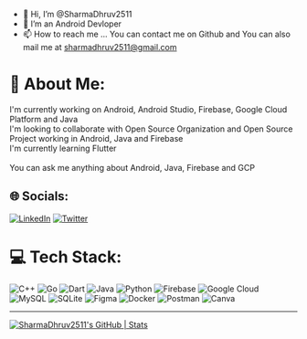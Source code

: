 - 👋 Hi, I’m @SharmaDhruv2511
- 👀 I’m an Android Devloper
- 📫 How to reach me ... You can contact me on Github and You can also mail me at sharmadhruv2511@gmail.com

<!---
SharmaDhruv2511/SharmaDhruv2511 is a ✨ special ✨ repository because its `README.md` (this file) appears on your GitHub profile.
You can click the Preview link to take a look at your changes.
---> 
# 💫 About Me:
I'm currently working on Android, Android Studio, Firebase, Google Cloud Platform and Java<br>I'm looking to collaborate with Open Source Organization and Open Source Project working in Android, Java and Firebase<br>I'm currently learning Flutter<br><br>You can ask me anything about Android, Java, Firebase and GCP


## 🌐 Socials:
[![LinkedIn](https://img.shields.io/badge/LinkedIn-%230077B5.svg?logo=linkedin&logoColor=white)](https://linkedin.com/in/@sharmadhruv2511) [![Twitter](https://img.shields.io/badge/Twitter-%231DA1F2.svg?logo=Twitter&logoColor=white)](https://twitter.com/@DhruvSharma2511) 

# 💻 Tech Stack:
![C++](https://img.shields.io/badge/c++-%2300599C.svg?style=for-the-badge&logo=c%2B%2B&logoColor=white) ![Go](https://img.shields.io/badge/go-%2300ADD8.svg?style=for-the-badge&logo=go&logoColor=white) ![Dart](https://img.shields.io/badge/dart-%230175C2.svg?style=for-the-badge&logo=dart&logoColor=white) ![Java](https://img.shields.io/badge/java-%23ED8B00.svg?style=for-the-badge&logo=java&logoColor=white) ![Python](https://img.shields.io/badge/python-3670A0?style=for-the-badge&logo=python&logoColor=ffdd54) ![Firebase](https://img.shields.io/badge/firebase-%23039BE5.svg?style=for-the-badge&logo=firebase) ![Google Cloud](https://img.shields.io/badge/Google%20Cloud-%234285F4.svg?style=for-the-badge&logo=google-cloud&logoColor=white) ![MySQL](https://img.shields.io/badge/mysql-%2300f.svg?style=for-the-badge&logo=mysql&logoColor=white) ![SQLite](https://img.shields.io/badge/sqlite-%2307405e.svg?style=for-the-badge&logo=sqlite&logoColor=white) 	![Figma](https://img.shields.io/badge/figma-%23F24E1E.svg?style=for-the-badge&logo=figma&logoColor=white) ![Docker](https://img.shields.io/badge/docker-%230db7ed.svg?style=for-the-badge&logo=docker&logoColor=white) ![Postman](https://img.shields.io/badge/Postman-FF6C37?style=for-the-badge&logo=postman&logoColor=white) ![Canva](https://img.shields.io/badge/Canva-%2300C4CC.svg?style=for-the-badge&logo=Canva&logoColor=white)
<!-- # 📊 GitHub Stats:
![](https://github-readme-stats.vercel.app/api?username=SharmaDhruv2511&theme=dark&hide_border=false&include_all_commits=true&count_private=true)<br/>
![](https://github-readme-streak-stats.herokuapp.com/?user=SharmaDhruv2511&theme=dark&hide_border=false)<br/>
![](https://github-readme-stats.vercel.app/api/top-langs/?username=SharmaDhruv2511&theme=dark&hide_border=false&include_all_commits=true&count_private=true&layout=compact)

## 🐦 Latest Tweet
[![](https://gtce.itsvg.in/api?username=@DhruvSharma2511)](https://github.com/VishwaGauravIn/github-twitter-card-embed) -->

---
<!-- [![](https://visitcount.itsvg.in/api?id=SharmaDhruv2511&icon=0&color=0)](https://visitcount.itsvg.in)
 -->
<!-- Proudly created with GPRM ( https://gprm.itsvg.in ) -->
[![SharmaDhruv2511's GitHub | Stats](https://stats.quine.sh/SharmaDhruv2511/github?theme=dark)](https://quine.sh?utm_source=widgets&utm_campaign=SharmaDhruv2511)
